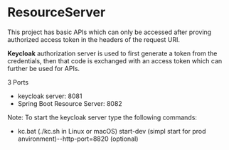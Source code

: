 # ResourceServer

This project has basic APIs which can only be accessed after proving authorized access token in the headers of the request URI.

**Keycloak** authorization server is used to first generate a token from the credentials, then that code is exchanged with
an access token which can further be used for APIs.


3 Ports
- keycloak server: 8081
- Spring Boot Resource Server: 8082

Note: To start the keycloak server type the following commands:
- kc.bat (./kc.sh in Linux or macOS) start-dev (simpl start for prod anvironment)--http-port=8820 (optional)